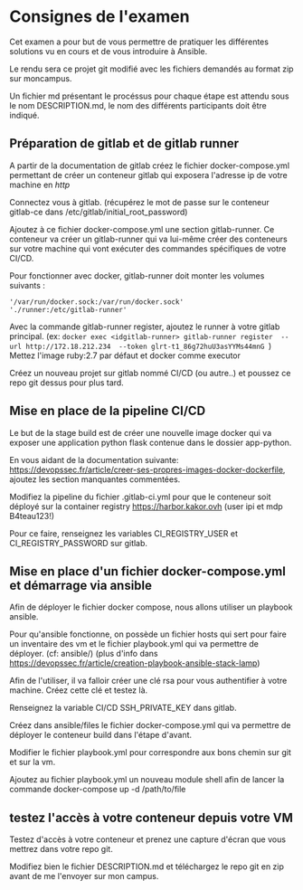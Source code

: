 # Consignes de l'examen 

Cet examen a pour but de vous permettre de pratiquer les différentes solutions vu en cours et de vous introduire à Ansible. 

Le rendu sera ce projet git modifié avec les fichiers demandés au format zip sur moncampus. 

Un fichier md présentant le procéssus pour chaque étape est attendu sous le nom DESCRIPTION.md, le nom des différents participants doit être indiqué. 

## Préparation de gitlab et de gitlab runner 

A partir de la documentation de gitlab créez le fichier docker-compose.yml permettant de créer un conteneur gitlab qui exposera l'adresse ip de votre machine en *http*

Connectez vous à gitlab. (récupérez le mot de passe sur le conteneur gitlab-ce dans /etc/gitlab/initial_root_password)

Ajoutez à ce fichier docker-compose.yml une section gitlab-runner. Ce conteneur va créer un gitlab-runner qui va lui-même créer des conteneurs sur votre machine qui vont exécuter des commandes spécifiques de votre CI/CD.

Pour fonctionner avec docker, gitlab-runner doit monter les volumes suivants : 

```
'/var/run/docker.sock:/var/run/docker.sock'
'./runner:/etc/gitlab-runner'
```

Avec la commande gitlab-runner register, ajoutez le runner à votre gitlab principal. (ex: ```docker exec <idgitlab-runner> gitlab-runner register  --url http://172.18.212.234  --token glrt-t1_86g72huU3asYYMs44mnG ```)
Mettez l'image ruby:2.7 par défaut et docker comme executor


Créez un nouveau projet sur gitlab nommé CI/CD (ou autre..) et poussez ce repo git dessus pour plus tard. 

## Mise en place de la pipeline CI/CD

Le but de la stage build est de créer une nouvelle image docker qui va exposer une application python flask contenue dans le dossier app-python. 

En vous aidant de la documentation suivante: https://devopssec.fr/article/creer-ses-propres-images-docker-dockerfile, ajoutez les section manquantes commentées. 

Modifiez la pipeline du fichier .gitlab-ci.yml pour que le conteneur soit déployé sur la container registry https://harbor.kakor.ovh (user ipi et mdp B4teau123!)

Pour ce faire, renseignez les variables CI_REGISTRY_USER et CI_REGISTRY_PASSWORD sur gitlab. 

## Mise en place d'un fichier docker-compose.yml et démarrage via ansible

Afin de déployer le fichier docker compose, nous allons utiliser un playbook ansible. 

Pour qu'ansible fonctionne, on possède un fichier hosts qui sert pour faire un inventaire des vm et le fichier playbook.yml qui va permettre de déployer. (cf: ansible/) (plus d'info dans https://devopssec.fr/article/creation-playbook-ansible-stack-lamp)

Afin de l'utiliser, il va falloir créer une clé rsa pour vous authentifier à votre machine. Créez cette clé et testez là. 

Renseignez la variable CI/CD SSH_PRIVATE_KEY dans gitlab. 

Créez dans ansible/files le fichier docker-compose.yml qui va permettre de déployer le conteneur build dans l'étape d'avant. 

Modifier le fichier playbook.yml pour correspondre aux bons chemin sur git et sur la vm. 

Ajoutez au fichier playbook.yml un nouveau module shell afin de lancer la commande docker-compose up -d /path/to/file

## testez l'accès à votre conteneur depuis votre VM 

Testez d'accès à votre conteneur et prenez une capture d'écran que vous mettrez dans votre repo git.

Modifiez bien le fichier DESCRIPTION.md et téléchargez le repo git en zip avant de me l'envoyer sur mon campus. 
